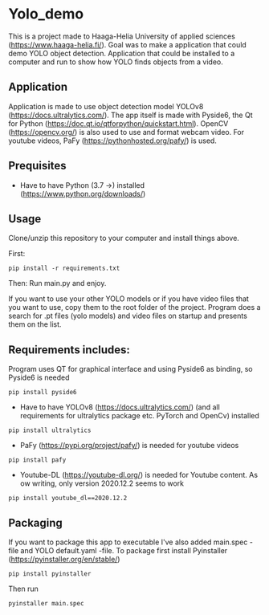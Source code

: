 # Yolo_demo

This is a project made to Haaga-Helia University of applied sciences (https://www.haaga-helia.fi/).
Goal was to make a application that could demo YOLO object detection. Application that could be installed to a computer and run to show how YOLO finds objects from a video.

## Application
Application is made to use object detection model YOLOv8 (https://docs.ultralytics.com/).
The app itself is made with Pyside6, the Qt for Python (https://doc.qt.io/qtforpython/quickstart.html).
OpenCV (https://opencv.org/) is also used to use and format webcam video.
For youtube videos, PaFy (https://pythonhosted.org/pafy/) is used.

## Prequisites
- Have to have Python (3.7 ->) installed (https://www.python.org/downloads/)

## Usage
Clone/unzip this repository to your computer and install things above.

First:
``` 
pip install -r requirements.txt 
```

Then:
Run main.py and enjoy.

If you want to use your other YOLO models or if you have video files that you want to use, copy them to the root folder of the project. Program does a search for .pt files (yolo models) and video files on startup and presents them on the list.


## Requirements includes:

Program uses QT for graphical interface and using Pyside6 as binding, so Pyside6 is needed
```
pip install pyside6
```

- Have to have YOLOv8 (https://docs.ultralytics.com/) (and all requirements for ultralytics package etc. PyTorch and OpenCv) installed
```
pip install ultralytics
```

- PaFy (https://pypi.org/project/pafy/) is needed for youtube videos
```
pip install pafy
```

- Youtube-DL (https://youtube-dl.org/) is needed for Youtube content. As ow writing, only version 2020.12.2 seems to work
```
pip install youtube_dl==2020.12.2
```

## Packaging
If you want to package this app to executable I've also added  main.spec -file and YOLO default.yaml -file.
To package first install Pyinstaller (https://pyinstaller.org/en/stable/)

```
pip install pyinstaller
```

Then run
```
pyinstaller main.spec
```




